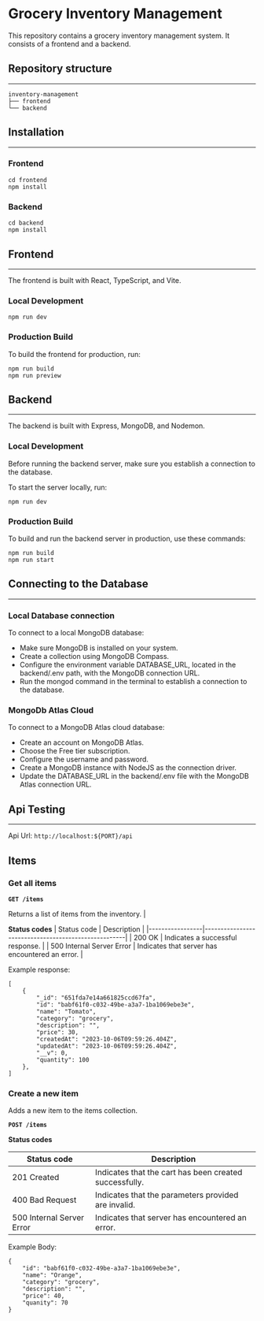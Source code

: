 # Grocery Inventory Management

This repository contains a grocery inventory management system. It consists of a frontend and a backend.

## Repository structure

---

```
inventory-management
├── frontend
└── backend
```

## Installation

---

### Frontend

```
cd frontend
npm install
```

### Backend

```
cd backend
npm install
```

## Frontend

---

The frontend is built with React, TypeScript, and Vite.

### Local Development

```
npm run dev
```

### Production Build

To build the frontend for production, run:

```
npm run build
npm run preview
```

## Backend

---

The backend is built with Express, MongoDB, and Nodemon.

### Local Development

Before running the backend server, make sure you establish a connection to the database.

To start the server locally, run:

```
npm run dev
```

### Production Build

To build and run the backend server in production, use these commands:

```
npm run build
npm run start
```

## Connecting to the Database

---

### Local Database connection

To connect to a local MongoDB database:

- Make sure MongoDB is installed on your system.
- Create a collection using MongoDB Compass.
- Configure the environment variable DATABASE_URL, located in the backend/.env path, with the MongoDB connection URL.
- Run the mongod command in the terminal to establish a connection to the database.

### MongoDb Atlas Cloud

To connect to a MongoDB Atlas cloud database:

- Create an account on MongoDB Atlas.
- Choose the Free tier subscription.
- Configure the username and password.
- Create a MongoDB instance with NodeJS as the connection driver.
- Update the DATABASE_URL in the backend/.env file with the MongoDB Atlas connection URL.

## Api Testing

---

Api Url: `http://localhost:${PORT}/api`

## Items

### Get all items

**`GET /items`**

Returns a list of items from the inventory. |

**Status codes**
| Status code | Description |
|-----------------|-----------------------------------------------------|
| 200 OK | Indicates a successful response. |
| 500 Internal Server Error | Indicates that server has encountered an error. |

Example response:

```
[
    {
        "_id": "651fda7e14a661825ccd67fa",
        "id": "babf61f0-c032-49be-a3a7-1ba1069ebe3e",
        "name": "Tomato",
        "category": "grocery",
        "description": "",
        "price": 30,
        "createdAt": "2023-10-06T09:59:26.404Z",
        "updatedAt": "2023-10-06T09:59:26.404Z",
        "__v": 0,
        "quantity": 100
    },
]
```

### Create a new item

Adds a new item to the items collection.

**`POST /items`**

**Status codes**

| Status code               | Description                                            |
| ------------------------- | ------------------------------------------------------ |
| 201 Created               | Indicates that the cart has been created successfully. |
| 400 Bad Request           | Indicates that the parameters provided are invalid.    |
| 500 Internal Server Error | Indicates that server has encountered an error.        |

Example Body:

```
{
    "id": "babf61f0-c032-49be-a3a7-1ba1069ebe3e",
    "name": "Orange",
    "category": "grocery",
    "description": "",
    "price": 40,
    "quanity": 70
}
```
